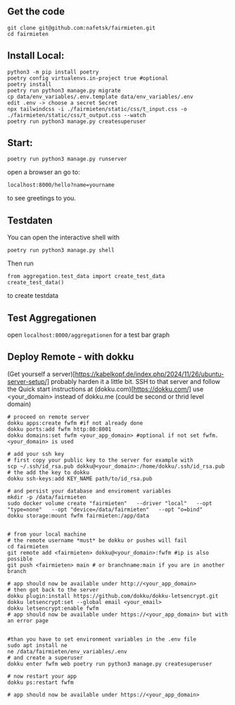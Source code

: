 ## Get the code
```
git clone git@github.com:nafetsk/fairmieten.git
cd fairmieten
```

## Install Local:
```
python3 -m pip install poetry
poetry config virtualenvs.in-project true #optional
poetry install
poetry run python3 manage.py migrate
cp data/env_variables/.env.template data/env_variables/.env
edit .env -> choose a secret Secret
npx tailwindcss -i ./fairmieten/static/css/t_input.css -o ./fairmieten/static/css/t_output.css --watch
poetry run python3 manage.py createsuperuser
```

## Start:
```
poetry run python3 manage.py runserver
```
open a browser an go to:
```
localhost:8000/hello?name=yourname
```

to see greetings to you.


## Testdaten

You can open the interactive shell with
```
poetry run python3 manage.py shell
```
Then run 
```
from aggregation.test_data import create_test_data
create_test_data()
```
to create testdata

## Test Aggregationen
open `localhost:8000/aggregationen` for a test bar graph

## Deploy Remote - with dokku  
(Get yourself a server)[https://kabelkopf.de/index.php/2024/11/26/ubuntu-server-setup/] probably harden it a little bit.
SSH to that server and follow the Quick start instructions at (dokku.com)[https://dokku.com/]
use <your_domain> instead of dokku.me (could be second or thrid level domain)

```
# proceed on remote server
dokku apps:create fwfm #if not already done
dokku ports:add fwfm http:80:8001 
dokku domains:set fwfm <your_app_domain> #optional if not set fwfm.<your_domain> is used

# add your ssh key
# first copy your public key to the server for example with
scp ~/.ssh/id_rsa.pub dokku@<your_domain>:/home/dokku/.ssh/id_rsa.pub
# the add the key to dokku	
dokku ssh-keys:add KEY_NAME path/to/id_rsa.pub

# and persist your database and enviroment variables
mkdir -p /data/fairmieten
sudo docker volume create "fairmieten"   --driver "local"   --opt "type=none"   --opt "device=/data/fairmieten"   --opt "o=bind"
dokku storage:mount fwfm fairmieten:/app/data


# from your local machine
# the remote username *must* be dokku or pushes will fail
cd fairmieten
git remote add <fairmieten> dokku@<your_domain>:fwfm #ip is also possible
git push <fairmieten> main # or branchname:main if you are in another branch

# app should now be available under http://<your_app_domain>
# then got back to the server
dokku plugin:install https://github.com/dokku/dokku-letsencrypt.git
dokku letsencrypt:set --global email <your_email>
dokku letsencrypt:enable fwfm
# app should now be available under https://<your_app_domain> but with an error page


#than you have to set environment variables in the .env file
sudo apt install ne
ne /data/fairmieten/env_variables/.env
# and create a superuser
dokku enter fwfm web poetry run python3 manage.py createsuperuser

# now restart your app
dokku ps:restart fwfm

# app should now be available under https://<your_app_domain> 

```
